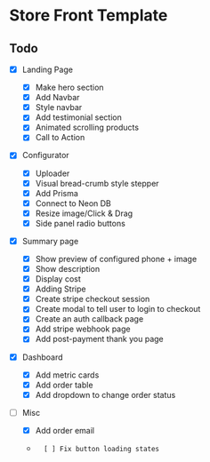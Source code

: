# Store Front Template

## Todo

-   [x] Landing Page

    -   [x] Make hero section
    -   [x] Add Navbar
    -   [x] Style navbar
    -   [x] Add testimonial section
    -   [x] Animated scrolling products
    -   [x] Call to Action

-   [x] Configurator

    -   [x] Uploader
    -   [x] Visual bread-crumb style stepper
    -   [x] Add Prisma
    -   [x] Connect to Neon DB
    -   [x] Resize image/Click & Drag
    -   [x] Side panel radio buttons

-   [x] Summary page

    -   [x] Show preview of configured phone + image
    -   [x] Show description
    -   [x] Display cost
    -   [x] Adding Stripe
    -   [x] Create stripe checkout session
    -   [x] Create modal to tell user to login to checkout
    -   [x] Create an auth callback page
    -   [x] Add stripe webhook page
    -   [x] Add post-payment thank you page

-   [x] Dashboard

    -   [x] Add metric cards
    -   [x] Add order table
    -   [x] Add dropdown to change order status

-   [ ] Misc

    -   [x] Add order email
    -       [ ] Fix button loading states
